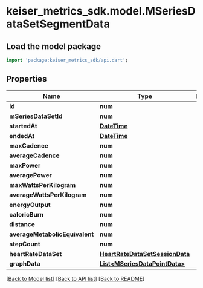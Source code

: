 # keiser_metrics_sdk.model.MSeriesDataSetSegmentData

## Load the model package
```dart
import 'package:keiser_metrics_sdk/api.dart';
```

## Properties
Name | Type | Description | Notes
------------ | ------------- | ------------- | -------------
**id** | **num** |  | 
**mSeriesDataSetId** | **num** |  | 
**startedAt** | [**DateTime**](DateTime.md) |  | 
**endedAt** | [**DateTime**](DateTime.md) |  | 
**maxCadence** | **num** |  | 
**averageCadence** | **num** |  | 
**maxPower** | **num** |  | 
**averagePower** | **num** |  | 
**maxWattsPerKilogram** | **num** |  | 
**averageWattsPerKilogram** | **num** |  | 
**energyOutput** | **num** |  | 
**caloricBurn** | **num** |  | 
**distance** | **num** |  | 
**averageMetabolicEquivalent** | **num** |  | [optional] 
**stepCount** | **num** |  | [optional] 
**heartRateDataSet** | [**HeartRateDataSetSessionData**](HeartRateDataSetSessionData.md) |  | [optional] 
**graphData** | [**List&lt;MSeriesDataPointData&gt;**](MSeriesDataPointData.md) |  | [optional] 

[[Back to Model list]](../README.md#documentation-for-models) [[Back to API list]](../README.md#documentation-for-api-endpoints) [[Back to README]](../README.md)



